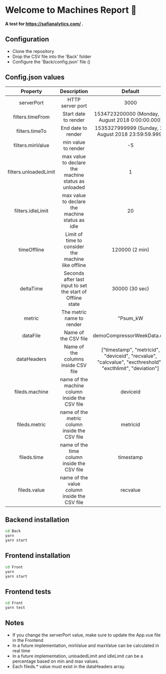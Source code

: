 # Welcome to Machines Report :wave:
**A test for https://safianalytics.com/ .**

## Configuration
- Clone the repository
- Drop the CSV file into the 'Back' folder
- Configure the 'Back/config.json' file ()

## Config.json values
| Property | Description | Default |
| :---: | :---: | :---: |
| serverPort | HTTP server port | 3000 |
| filters.timeFrom | Start date to render | 1534723200000 (Monday, 20 August 2018 0:00:00.000) |
| filters.timeTo | End date to render | 1535327999999 (Sunday, 26 August 2018 23:59:59.999) |
| filters.minValue | min value to render | -5 |
| filters.unloadedLimit | max value to declare the machine status as unloaded | 1 |
| filters.idleLimit | max value to declare the machine status as idle | 20 |
| timeOffline | Limit of time to consider the machine like offline | 120000 (2 min) |
| deltaTime | Seconds after last input to set the start of Offline state | 30000 (30 sec) |
| metric | The metric name to render| "Psum_kW |
| dataFile | Name of the CSV file | demoCompressorWeekData.csv |
| dataHeaders | Name of the columns inside CSV file | ["timestamp", "metricid", "deviceid", "recvalue", "calcvalue", "excthreshold" , "excthlimit", "deviation"] |
| fileds.machine | name of the machine column inside the CSV file  | deviceid |
| fileds.metric | name of the metric column inside the CSV file  | metricid |
| fileds.time | name of the time column inside the CSV file  | timestamp |
| fileds.value | name of the value column inside the CSV file  | recvalue |

## Backend installation

```bash
cd Back
yarn
yarn start
```

## Frontend installation

```bash
cd Front
yarn
yarn start
```

## Frontend tests

```bash
cd Front
yarn test
```

## Notes

- If you change the serverPort value, make sure to update the App.vue file in the Frontend
- In a future implementation, minValue and maxValue can be calculated in real time
- In a future implementation, unloadedLimit and idleLimit can be a percentage based on min and max values.
- Each fileds.* value must exist in the dataHeaders array.